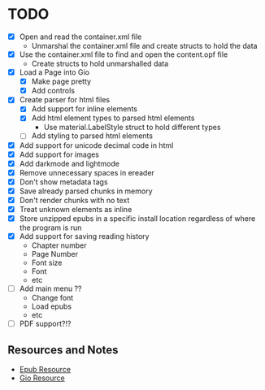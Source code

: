 # TODO

- [X] Open and read the container.xml file
    - Unmarshal the container.xml file and create structs to hold the data
- [X] Use the container.xml file to find and open the content.opf file
    - Create structs to hold unmarshalled data
- [X] Load a Page into Gio
    - [X] Make page pretty
    - [X] Add controls
- [X] Create parser for html files
    - [X] Add support for inline elements
    - [X] Add html element types to parsed html elements
        - Use material.LabelStyle struct to hold different types
    - [ ] Add styling to parsed html elements
- [X] Add support for unicode decimal code in html
- [X] Add support for images
- [X] Add darkmode and lightmode
- [X] Remove unnecessary spaces in ereader
- [X] Don't show metadata tags
- [X] Save already parsed chunks in memory
- [X] Don't render chunks with no text
- [X] Treat unknown elements as inline
- [X] Store unzipped epubs in a specific install location regardless of where the program is run
- [X] Add support for saving reading history
    - Chapter number
    - Page Number
    - Font size
    - Font
    - etc
- [ ] Add main menu ??
    - Change font
    - Load epubs
    - etc
- [ ] PDF support?!?

## Resources and Notes
- [Epub Resource](https://opensource.com/article/22/8/epub-file) 
- [Gio Resource](https://gioui.org/doc/learn)
